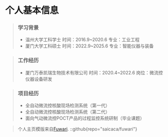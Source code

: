 # 个人基本信息

> ### 学习背景
> - 温州大学工科学士   时间：2016.9~2020.6  专业：工业工程         
> - 厦门大学工科硕士   时间：2022.9~2025.6  专业：智能仪器与装备   

> ### 工作经历
> - 厦门万泰凯瑞生物技术有限公司   时间：2020.4~2022.6  岗位：微流控仪器设备研发

> ### 项目经历
> - 全自动微流控核酸现场检测系统（第一代）
> - 全自动微流控核酸现场检测系统（第二代）
> - 面向气动微流控POCT产品的过程监控系统研制（毕业课题）


>个人主页模版来自[Fuwari](https://github.com/saicaca/fuwari).
::github{repo="saicaca/fuwari"}
